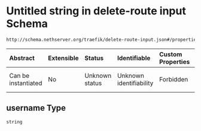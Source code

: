 # Untitled string in delete-route input Schema

```txt
http://schema.nethserver.org/traefik/delete-route-input.json#/properties/auth/properties/basic/properties/username
```



| Abstract            | Extensible | Status         | Identifiable            | Custom Properties | Additional Properties | Access Restrictions | Defined In                                                                          |
| :------------------ | :--------- | :------------- | :---------------------- | :---------------- | :-------------------- | :------------------ | :---------------------------------------------------------------------------------- |
| Can be instantiated | No         | Unknown status | Unknown identifiability | Forbidden         | Allowed               | none                | [delete-route-input.json\*](traefik/delete-route-input.json "open original schema") |

## username Type

`string`
